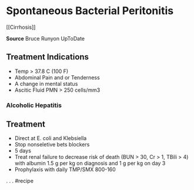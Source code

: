 # Spontaneous Bacterial Peritonitis
[[Cirrhosis]]

**Source** Bruce Runyon UpToDate
## Treatment Indications
* Temp > 37.8 C (100 F)
* Abdominal Pain and or Tenderness
* A change in mental status
* Ascitic Fluid PMN > 250 cells/mm3

### Alcoholic Hepatitis

## Treatment
* Direct at E. coli and Klebsiella
* Stop nonseletive bets blockers
* 5 days
* Treat renal failure to decrease risk of death (BUN > 30, Cr > 1, TBili > 4) with albumin 1.5 g per kg on diagnosis and 1 g per kg on day 3
* Prophylaxis with daily TMP/SMX 800-160

.
.
.
#recipe
